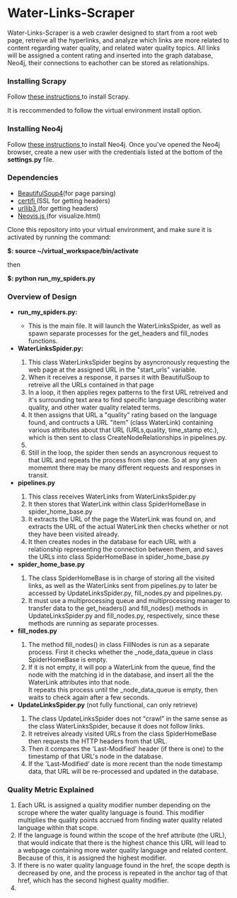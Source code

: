 # Water-Links-Scraper

<p>Water-Links-Scraper is a web crawler designed to start from a root web page, 
retreive all the hyperlinks, and analyze which links are more related to content 
regarding water quality, and related water quality topics. All links will be assigned a content rating and inserted into the graph database, Neo4j, their connections to eachother can be stored as relationships. 

<h3> Installing Scrapy </h3>
<p>Follow <a href='http://doc.scrapy.org/en/latest/intro/install.html'> these instructions </a>to install Scrapy.</p>
<p>It is reccommended to follow the virtual environment install option.</p>

<h3> Installing Neo4j </h3>
<p>Follow <a href='https://neo4j.com/docs/operations-manual/current/installation/'>these instructions </a> to install Neo4j. Once you've opened the Neo4j browser, create a new user with the credentials listed at the bottom of the <b>settings.py</b>  file.</p>

<h3> Dependencies </h3>
<ul>
  <li><a href='https://www.crummy.com/software/BeautifulSoup/bs4/doc/#installing-beautiful-soup'>BeautifulSoup4</a>(for page parsing)</li>
  <li><a href='https://pypi.org/project/certifi/'>certifi </a>(SSL for getting headers)</li>
  <li><a href='https://pypi.org/project/urllib3/'>urllib3 </a>(for getting headers)</li>
  <li><a href='https://github.com/neo4j-contrib/neovis.js/'>Neovis.js </a>(for visualize.html)</li>
 </ul>
  

<p>Clone this repository into your virtual environment, and make sure it is activated
by running the command:</p>
<p><b>$: source ~/virtual_workspace/bin/activate</b></p>
<p>then</p>
<p><b>$: python run_my_spiders.py</b></p>

<h3>Overview of Design</h3>
<ul>
  <li><b>run_my_spiders.py:</b></li>
  <ul><li>This is the main file. It will launch the WaterLinksSpider, as well as spawn separate processes for the get_headers and fill_nodes functions.</li></ul>
  <li><b>WaterLinksSpider.py:</b></li>
    <ol>
      <li>This class WaterLinksSpider begins by asyncronously requesting the web page at the assigned URL in the "start_urls" variable.           </li> 
      <li>When it receives a response, it parses it with BeautifulSoup to retreive all the URLs contained in that page</li>
      <li> In a loop, it then applies regex patterns to the first URL retreived and it's surrounding text area to find specific language describing water quality, and other water quality related terms.</li> 
      <li>It then assigns that URL a "quality" rating based on the language found, and contructs a URL "item" (class WaterLink) containing various attributes about that URL (URLs,quality, time_stamp etc.), which is then sent to class CreateNodeRelationships in pipelines.py.<li>
      <li>Still in the loop, the spider then sends an asyncronous request to that URL and repeats the process from step one. So at any given momemnt there may be many different requests and responses in transit. </li>
    </ol>
    
  <li><b>pipelines.py</b></li>
    <ol>
     <li>This class receives WaterLinks from WaterLinksSpider.py</li>
     <li>It then stores that WaterLink within class SpiderHomeBase in spider_home_base.py</li>
     <li>It extracts the URL of the page the WaterLink was found on, and extracts the URL of the actual WaterLink then checks whether or not they have been visited already.</li> 
      <li> It then creates nodes in the database for each URL with a relationship representing the connection between them, and saves the URLs into class SpiderHomeBase in spider_home_base.py</li>
    </ol>
  
  <li><b>spider_home_base.py</b></li>
    <ol>
      <li> The class SpiderHomeBase is in charge of storing all the visited links, as well as the WaterLinks sent from pipelines.py to later be accessed by UpdateLinksSpider.py, fill_nodes.py and pipelines.py.</li>
      <li> It must use a multiprocessing queue and multiprocessing manager to transfer data to the get_headers() and fill_nodes() methods in UpdateLinksSpider.py and fill_nodes.py, respectively, since these methods are running as separate processes.</li>    
    </ol>
  
  <li><b>fill_nodes.py</b></li>
    <ol>
      <li>The method fill_nodes() in class FillNodes is run as a separate process. First it checks whether the _node_data_queue in class SpiderHomeBase is empty.</li>
      <li> If it is not empty, it will pop a WaterLink from the queue, find the node with the matching id in the database, and insert all the the WaterLink attributes into that node.</li
      <li> It repeats this process until the _node_data_queue is empty, then waits to check again after a few seconds.</li>
    </ol>
  
  <li><b>UpdateLinksSpider.py</b> (not fully functional, can only retrieve)</li>
    <ol>
      <li> The class UpdateLinksSpider does not "crawl" in the same sense as the class WaterLinksSpider, because it does not follow links.</li> 
      <li>It retreives already visited URLs from the class SpiderHomeBase then requests the HTTP headers from that URL.</li>
      <li>Then it compares the 'Last-Modified' header (if there is one) to the timestamp of that URL's node in the database.</li> 
      <li>If the 'Last-Modified' date is more recent than the node timestamp data, that URL will be re-processed and updated in the database.</li>
    </ol>
</ul>

<h3>Quality Metric Explained</h3>
<ol>
  <li> Each URL is assigned a quality modifier number depending on the scrope where the water quality language is found. This modifier multiplies the quality points accrued from finding water quality related language within that scope.</li>
  <li> If the language is found within the scope of the href attribute (the URL), that would indicate that there is the highest chance this URL will lead to a webpage containing more water quality language and related content. Because of this, it is assigned the highest modifier.</li>
  <li> If there is no water quality language found in the href, the scope depth is decreased by one, and the process is repeated in the anchor tag of that href, which has the second highest quality modifier.</li>
  <li></li>
</ol>
      

